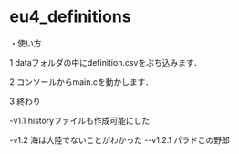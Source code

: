 # eu4_definitions
・使い方

1 dataフォルダの中にdefinition.csvをぶち込みます．

2 コンソールからmain.cを動かします．

3 終わり

-v1.1  historyファイルも作成可能にした

-v1.2 海は大陸でないことがわかった
--v1.2.1 パラドこの野郎